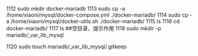  1112  sudo mkdir docker-mariadb
 1113  sudo cp -a /home/xiaoni/mysql/docker-compose.yml ./docker-mariadb/
 1114  sudo cp -a /home/xiaoni/mysql/docker-utils.sh ./docker-mariadb/
 1115  ls
 1116  cd docker-mariadb/
 1117  ls
 ##空目录，提示作用
 1118  sudo mkdir -p mariadb/_var_lib_mysql

 1120  sudo touch mariadb/_var_lib_mysql/.gitkeep

